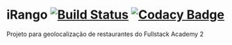 # iRango [![Build Status](https://travis-ci.org/wescleymatos/iRango.svg?branch=master)](https://travis-ci.org/wescleymatos/iRango) [![Codacy Badge](https://api.codacy.com/project/badge/Grade/62a56fe46b3e48fb9203b9d1ccfd32d2)](https://www.codacy.com/app/wescleymatos/iRango?utm_source=github.com&amp;utm_medium=referral&amp;utm_content=wescleymatos/iRango&amp;utm_campaign=Badge_Grade)

Projeto para geolocalização de restaurantes do Fullstack Academy 2
